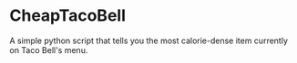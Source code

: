 # CheapTacoBell
A simple python script that tells you the most calorie-dense item currently on Taco Bell's menu.
